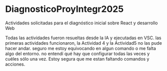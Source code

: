 # DiagnosticoProyIntegr2025
Actividades solicitadas para el diagnóstico inicial sobre React y desarrollo Web

Todas las actividades fueron resueltas desde la IA y ejecutadas en VSC. las primeras actividades funcionaron, la Actividad 4 y la Actividad5 no las pude hacer andar. seguro me estoy equivocando en algun comando o me falta algo del entorno. no entendí qué hay que configurar todas las veces y cuéles sólo una vez. Estoy segura que me estan faltando comandos y acciones. 

